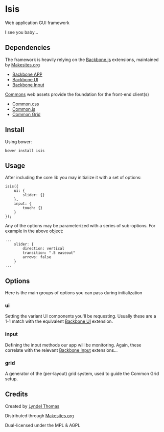 # Isis

Web application GUI framework

I see you baby...

## Dependencies

The framework is heavily relying on the [Backbone.js](http://backbonejs.org) extensions, maintained by [Makesites.org](http://makesites.org)

* [Backbone APP](http://github.com/backbone/backbone-app)
* [Backbone UI](http://github.com/backbone-ui)
* [Backbone Input](http://github.com/backbone-input)

[Commons](http://github.com/commons) web assets provide the foundation for the front-end client(s)

* [Common.css](http://github.com/commons/common.css)
* [Common.js](http://github.com/commons/common.js)
* [Common Grid](http://github.com/commons/grid)

## Install

Using bower:
```
bower install isis
```

## Usage

After including the core lib you may initialize it with a set of options:
```
isis({
	ui: {
		slider: {}
	},
	input: {
		touch: {}
	}
});
```
Any of the options may be parameterized with a series of sub-options. For example in the above object:
```
...
	slider: {
		direction: vertical
		transition: ".5 easeout"
		arrows: false
	}
...
```

## Options

Here is the main groups of options you can pass during initialization

### ui

Setting the variant UI components you'll be requesting. Usually these are a 1-1 match with the equivalent [Backbone UI](http://github.com/backbone-ui) extension.

### input

Defining the input methods our app will be monitoring. Again, these correlate with the relevant [Backbone Input](http://github.com/backbone-input) extensions...

### grid

A generator of the (per-layout) grid system, used to guide the Common Grid setup.


## Credits

Created by [Lyndel Thomas](http://twitter.com/ryndel)

Distributed through [Makesites.org](http://makesites.org)

Dual-licensed under the MPL & AGPL
